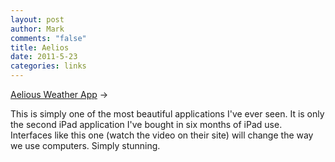 ```yaml
--- 
layout: post
author: Mark
comments: "false"
title: Aelios
date: 2011-5-23
categories: links
---
```

<a title="Aelious Weather application" href="http://aeliosapp.com/">Aelious Weather App</a> →<br />

This is simply one of the most beautiful applications I've ever seen. It is only the second iPad application I've bought in six months of iPad use. Interfaces like this one (watch the video on their site) will change the way we use computers. Simply stunning.
